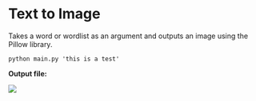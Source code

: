 # Text to Image
Takes a word or wordlist as an argument and outputs an image using the Pillow library.

    python main.py 'this is a test'

**Output file:**

![](https://i.imgur.com/6G0PWZe.png)
